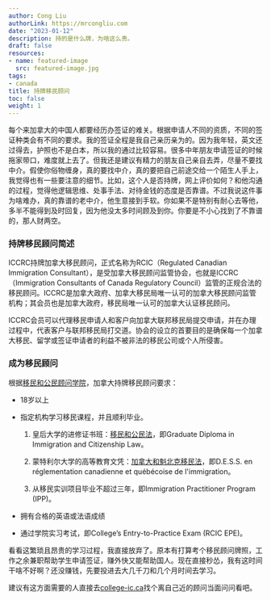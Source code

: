 ```yaml
---
author: Cong Liu
authorLink: https://mrcongliu.com
date: "2023-01-12"
description: 持的是什么牌，为啥这么贵。
draft: false
resources:
- name: featured-image
  src: featured-image.jpg
tags:
- canada
title: 持牌移民顾问
toc: false
weight: 1
---
```


每个来加拿大的中国人都要经历办签证的难关。根据申请人不同的资质，不同的签证种类会有不同的要求。我的签证全程是我自己亲历亲为的。因为我年轻，英文还过得去，护照也不是白本，所以我的通过比较容易。很多中年朋友申请签证的时候拖家带口，难度就上去了。但我还是建议有精力的朋友自己亲自去弄，尽量不要找中介。假使你俗物缠身，真的要找中介，真的要把自己前途交给一个陌生人手上，我觉得也有一些要注意的细节。比如，这个人是否持牌，网上评价如何？和他沟通的过程，觉得他逻辑思维、处事手法、对待金钱的态度是否靠谱。不过我说这件事为啥难办，真的靠谱的老中介，他生意接到手软。你如果不是特别有耐心去等他，多半不能得到及时回复，因为他没太多时间顾及到你。你要是不小心找到了不靠谱的，那人财两空。

### 持牌移民顾问简述

ICCRC持牌加拿大移民顾问，正式名称为RCIC（Regulated Canadian Immigration Consultant），是受加拿大移民顾问监管协会，也就是ICCRC（Immigration Consultants of Canada Regulatory Council）监管的正规合法的移民顾问。ICCRC是加拿大政府、加拿大移民局唯一认可的加拿大移民顾问监管机构；其会员也是加拿大政府，移民局唯一认可的加拿大认证移民顾问。


ICCRC会员可以代理移民申请人和客户向加拿大联邦移民局提交申请，并在办理过程中，代表客户与联邦移民局打交道。协会的设立的首要目的是确保每一个加拿大移民、留学或签证申请者的利益不被非法的移民公司或个人所侵害。

### 成为移民顾问

根据[移民和公民顾问学院](https://college-ic.ca/become-licensed/how-do-i-become-an-rcic-)，加拿大持牌移民顾问要求：

- 18岁以上

- 指定机构学习移民课程，并且顺利毕业。

  1. 皇后大学的进修证书班：[移民和公民法](https://immigrationdiploma.queenslaw.ca/)，即Graduate Diploma in Immigration and Citizenship Law。

  2. 蒙特利尔大学的高等教育文凭：[加拿大和魁北克移民法](https://admission.umontreal.ca/programmes/dess-en-reglementation-canadienne-et-quebecoise-de-limmigration/)，即D.E.S.S. en réglementation canadienne et québécoise de l'immigration。

  3. 从移民实训项目毕业不超过三年，即Immigration Practitioner Program (IPP)。

- 拥有合格的英语或法语成绩

- 通过学院实习考试，即College’s Entry-to-Practice Exam (RCIC EPE)。

看看这繁琐且昂贵的学习过程，我直接放弃了。原本有打算考个移民顾问牌照，工作之余兼职帮助学生申请签证，赚外快又能帮助国人。现在直接秒怂，我有这时间干啥不好啊？还没赚钱，先要投进去大几千刀和几个月时间去学习。

建议有这方面需要的人直接去[college-ic.ca](https://college-ic.ca/protecting-the-public/find-an-immigration-consultant)找个离自己近的顾问当面问问看吧。





